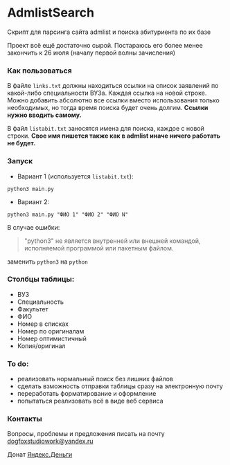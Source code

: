 # AdmlistSearch
Скрипт для парсинга сайта admlist и поиска абитуриента по их базе

Проект всё ещё достаточно сырой. Постараюсь его более менее закончить к 26 июля (началу первой волны зачисления)

### Как пользоваться
  В файле `links.txt` должны находиться ссылки на список заявлений по какой-либо специальности ВУЗа. Каждая ссылка на новой строке. Можно добавить абсолютно все ссылки вместо использования только необходимых, но тогда время поиска будет очень долгим. **Ссылки нужно вводить самому.**

  В файл `listabit.txt` заносятся имена для поиска, каждое с новой строки. **Свое имя пишется также как в admlist иначе ничего работать не будет.**
  
### Запуск
  * Вариант 1 (используется `listabit.txt`):
  
  `python3 main.py`
  
  * Вариант 2:
  
  `python3 main.py "ФИО 1" "ФИО 2" "ФИО N"`
  
  В случае ошибки:
  > "python3" не является внутренней или внешней
  >  командой, исполняемой программой или пакетным файлом.
  
  заменить `python3` на `python`

### Столбцы таблицы:
* ВУЗ
* Специальность
* Факультет
* ФИО
* Номер в списках
* Номер по оригиналам
* Номер оптимистичный
* Копия/оригинал

### To do:
* реализовать нормальный поиск без лишних файлов
* сделать взможность отправки таблицы сразу на электронную почту
* переработать форматирование и оформление
* попытаться реализовать всё в виде веб сервиса

### Контакты
Вопросы, проблемы и предложения писать на почту dogfoxstudiowork@yandex.ru

Донат [Яндекс.Деньги](https://money.yandex.ru/to/410018824908040)
